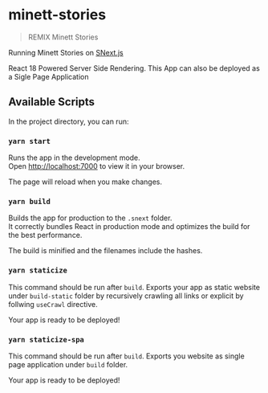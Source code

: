 # minett-stories
> REMIX Minett Stories


Running Minett Stories on [SNext.js](https://github.com/gffuma/snext)

React 18 Powered Server Side Rendering.
This App can also be deployed as a Sigle Page Application

## Available Scripts

In the project directory, you can run:

### `yarn start`

Runs the app in the development mode.\
Open [http://localhost:7000](http://localhost:7000) to view it in your browser.

The page will reload when you make changes.

### `yarn build`

Builds the app for production to the `.snext` folder.\
It correctly bundles React in production mode and optimizes the build for the best performance.

The build is minified and the filenames include the hashes.

### `yarn staticize`

This command should be run after `build`.
Exports your app as static website under `build-static` folder by recursively crawling all links or explicit
by follwing `useCrawl` directive.

Your app is ready to be deployed!

### `yarn staticize-spa`

This command should be run after `build`.
Exports you website as single page application under `build` folder.

Your app is ready to be deployed!
